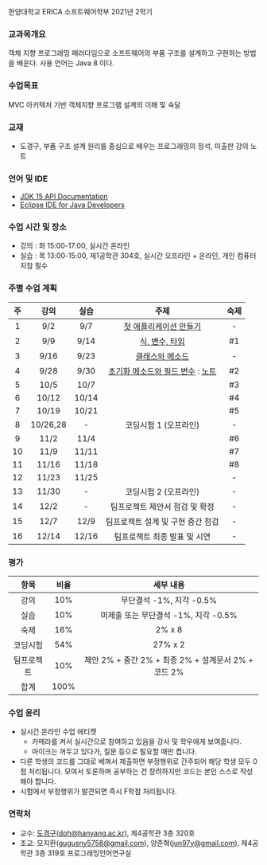 한양대학교 ERICA 소프트웨어학부 2021년 2학기

### 교과목개요

객체 지향 프로그래밍 패러다임으로 소프트웨어의 부품 구조를 설계하고 구현하는 방법을 배운다.
사용 언어는 Java 8 이다.

### 수업목표

MVC 아키텍처 기반 객체지향 프로그램 설계의 이해 및 숙달

### 교재
- 도경구, 부품 구조 설계 원리를 중심으로 배우는 프로그래밍의 정석, 미출판 강의 노트

### 언어 및 IDE
- [JDK 15 API Documentation](https://docs.oracle.com/en/java/javase/15/docs/api/index.html)
- [Eclipse IDE for Java Developers](https://www.eclipse.org/downloads/)

### 수업 시간 및 장소

- 강의 : 화 15:00-17:00, 실시간 온라인 
- 실습 : 목 13:00-15:00, 제1공학관 304호, 실시간 오프라인 + 온라인, 개인 컴퓨터 지참 필수


### 주별 수업 계획

| 주 | 강의 | 실습 | 주제 |  숙제 |
|:----:|:-----:|:-----:|:-----:|:-----:|
|  1 | 9/2 | 9/7 | [첫 애플리케이션 만들기](notes/lecture01.pdf)  |  - |
|  2 | 9/9 | 9/14 | [식, 변수, 타입](notes/lecture02.pdf) | #1 |
|  3 | 9/16 | 9/23 |[클래스와 메소드](notes/lecture03.pdf) |  - |
|  4 | 9/28 | 9/30 | [초기화 메소드와 필드 변수](notes/lecture04.pdf) : [노트](notes/notes04.md) |  #2 |
|  5 | 10/5 | 10/7 |  |  #3 |
|  6 | 10/12 | 10/14 |  |  #4 |
|  7 | 10/19 | 10/21 |  |  #5 |
|  8 | 10/26,28 | - | 코딩시험 1 (오프라인) | - |
|  9 | 11/2 | 11/4 |  |  #6 |
| 10 | 11/9 | 11/11 |  | #7 |
| 11 | 11/16 | 11/18 |  | #8 |
| 12 | 11/23 | 11/25 |  | - |
| 13 | 11/30 | - | 코딩시험 2 (오프라인) | - |
| 14 | 12/2 | - | 팀프로젝트 제안서 점검 및 확정 | - |
| 15 | 12/7 | 12/9 | 팀프로젝트 설계 및 구현 중간 점검 | - |
| 16 | 12/14 | 12/16 | 팀프로젝트 최종 발표 및 시연 | - |

### 평가

| 항목 | 비율 | 세부 내용 |
|:---:|:---:|:---:|
| 강의 | 10% | 무단결석 -1%, 지각 -0.5% |
| 실습 | 10% | 미제출 또는 무단결석 -1%, 지각 -0.5% |
| 숙제 | 16% | 2% x 8 |
| 코딩시험 | 54% | 27% x 2 |
| 팀프로젝트 | 10% | 제안 2% + 중간 2% + 최종 2% + 설계문서 2% + 코드 2% |
| 합계 | 100% |  |

### 수업 윤리

- 실시간 온라인 수업 에티켓 
  - 카메라를 켜서 실시간으로 참여하고 있음을 강사 및 학우에게 보여줍니다.
  - 마이크는 꺼두고 있다가, 질문 등으로 필요할 때만 켭니다.
- 다른 학생의 코드를 그대로 베껴서 제출하면 부정행위로 간주되어 해당 학생 모두 0점 처리됩니다. 모여서 토론하며 공부하는 건 장려하지만 코드는 본인 스스로 작성해야 합니다.
- 시험에서 부정행위가 발견되면 즉시 F학점 처리됩니다.

### 연락처

- 교수: [도경구](http://doggzone.github.io/home)(doh@hanyang.ac.kr), 제4공학관 3층 320호
- 조교: 모지환(gugusny5758@gmail.com), 양준혁(jun97y@gmail.com), 제4공학관 3층 319호 프로그래밍언어연구실

